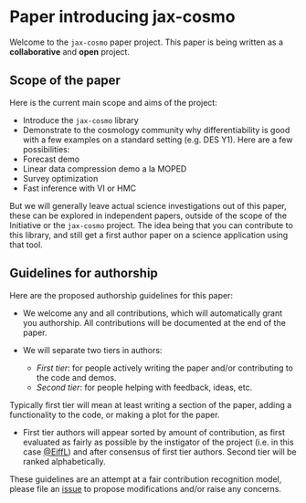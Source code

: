 # Paper introducing jax-cosmo

Welcome to the `jax-cosmo` paper project. This paper is being written as a
**collaborative** and **open** project.

## Scope of the paper

Here is the current main scope and aims of the project:
 - Introduce the `jax-cosmo` library
 - Demonstrate to the cosmology community why differentiability is good with a few
 examples on a standard setting (e.g. DES Y1). Here are a few possibilities:
  - Forecast demo
  - Linear data compression demo a la MOPED
  - Survey optimization
  - Fast inference with VI or HMC

But we will generally leave actual science investigations out of this paper, these
can be explored in independent papers, outside of the scope of the Initiative or the 
`jax-cosmo` project. The idea being that you can contribute to this library, and still
 get a first author paper on a science application using that tool.

## Guidelines for authorship

Here are the proposed authorship guidelines for this paper:

 - We welcome any and all contributions, which will automatically grant you authorship. All
 contributions will be documented at the end of the paper.

 - We will separate two tiers in authors:
    - *First tier*: for people actively writing the paper and/or contributing to the code and demos.
    - *Second tier*: for people helping with feedback, ideas, etc.  

  Typically first tier will mean at least writing a section of the paper, adding
  a functionality to the code, or making a plot for the paper.

 - First tier authors will appear sorted by amount of contribution, as first evaluated
 as fairly as possible by the instigator of the project (i.e. in this case [@EiffL](https://github.com/EiffL)) and after consensus of first tier authors. Second tier will be ranked alphabetically.

These guidelines are an attempt at a fair contribution recognition model, please file
an [issue](https://github.com/DifferentiableUniverseInitiative/jax-cosmo-paper/issues/new)
to propose modifications and/or raise any concerns.
